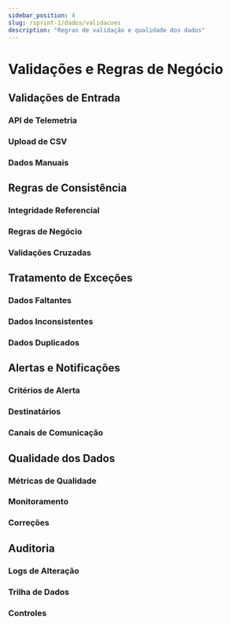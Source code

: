 ```yaml
---
sidebar_position: 4
slug: /sprint-1/dados/validacoes
description: "Regras de validação e qualidade dos dados"
---
```


# Validações e Regras de Negócio

## Validações de Entrada

### API de Telemetria

### Upload de CSV

### Dados Manuais

## Regras de Consistência

### Integridade Referencial

### Regras de Negócio

### Validações Cruzadas

## Tratamento de Exceções

### Dados Faltantes

### Dados Inconsistentes

### Dados Duplicados

## Alertas e Notificações

### Critérios de Alerta

### Destinatários

### Canais de Comunicação

## Qualidade dos Dados

### Métricas de Qualidade

### Monitoramento

### Correções

## Auditoria

### Logs de Alteração

### Trilha de Dados

### Controles
